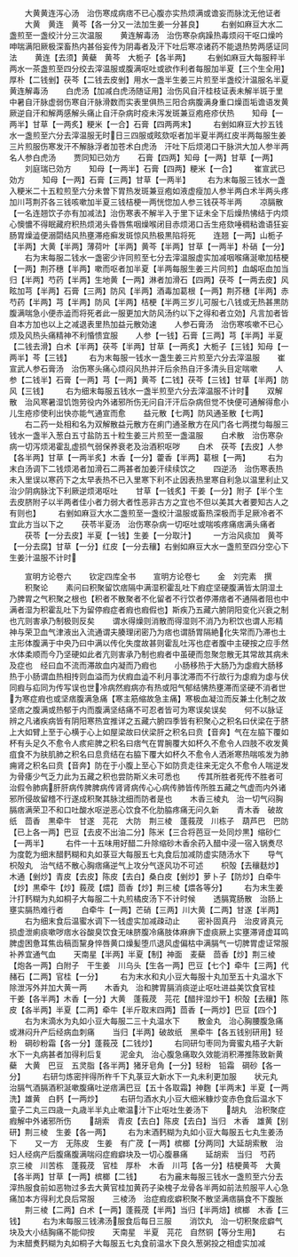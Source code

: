 <!-- { "loadSidebar": true } -->
　　大黄黄连泻心汤　治伤寒成病痞不已心腹亦实热烦满或谵妄而脉沈无他证者
　　大黄　黄连　黄芩【各一分又一法加生姜一分甚良】
　　右剉如麻豆大水二盏煎至一盏绞汁分三次温服
　　黄连解毒汤　治伤寒杂病躁热毒烦闷干呕口燥吟呻喘满阳厥极深畜热内甚俗妄传为阴毒者及汗下吐后寒凉诸药不能退热势两感证同法
　　黄连【去须】黄蘗　黄芩　大栀子【各半两】
　　右剉如麻豆大每服秤半两水一茶盏煎至四分绞去滓温服或腹满呕吐或欲作利者每服加半夏【三个生全用】厚朴【二钱剉】茯芩【二钱去皮剉】用水一盏半生姜三片煎至半盏绞汁温服名半夏黄连解毒汤
　　白虎汤【加减白虎汤随证用】治伤风自汗桂枝证表未解半斑于里中暑自汗脉虚弱伤寒自汗脉滑数而实表里俱热三阳合病腹满身重口燥靣垢谵语发黄厥逆自汗和解两感解头痛止自汗杂病时疫未泻发斑兼豆疱疮疹伏热
　　知母【一两半】甘草【一两炙】粳米【一合】石膏【四两两末】
　　右剉如麻豆大抄五钱水一盏煎至六分去滓温服无时日三四服或眩欬呕者加半夏半两红皮半两每服生姜三片煎服伤寒发汗不解脉浮者加苍术白虎汤　汗吐下后烦渇口干脉洪大加人参半两名人参白虎汤
　　贾同知已効方
　　石膏【四两】知母【一两】甘草【一两】
　　刘庭瑞已効方
　　知母【一两半】石膏【四两】粳米【一合】
　　崔宣武已効方
　　知母【一两】石膏【三两】甘草【一两半】
　　右为末每服三钱水一盏入粳米二十五粒煎至六分未曽下胃热发斑兼豆疱如液虚瘦加人参半两白术半两头疼加川芎荆芥各三钱咳嗽加半夏三钱桔梗一两恍惚加人参三钱茯芩半两
　　凉膈散【一名连翘饮子亦有加减法】治伤寒表不解半入于里下证未全下后燥热怫结于内烦心懊憹不得眠藏府积热烦渇头昏唇焦咽燥喉闭目赤烦渇口舌生疮欬唾稠粘谵语狂妄肠胃燥澁便溺閟结风热壅滞疮癣发斑惊风热极黒陷将死
　　连翘【一两】山栀子【半两】大黄【半两】薄荷叶【半两】黄芩【半两】甘草【一两半】朴硝【一分】
　　右为末每服二钱水一盏密少许同煎至七分去滓温服虚实加减咽喉痛涎嗽加桔梗【一两】荆芥穗【半两】嗽而呕者加半夏【半两每服生姜三片同煎】血衂呕血加当归【半两】芍药【半两】生地黄【一两】淋者加滑石【四两】茯芩【一两去皮】风眩加芎【半两】石膏【三两】防风【半两】酒毒加葛根【一两】荆芥穗【半两】赤芍药【半两】芎【半两】防风【半两】桔梗【半两三岁儿可服七八钱或无热甚黒防腹满喘急小便赤澁而将死者此一服更加大防风汤约以下之得和者立効】凡言加者皆自本方加也以上之减退表里热加益元散効速
　　人参石膏汤　治伤寒咳嗽不已心烦及风热头痛精神不利惛愦宜服
　　人参【一钱】石膏【三两】芎【半两】半夏【二钱去滑】白术【半两】茯芩【半两】甘草【一两炙】大栀子【三钱】知母【一两半】芩【三钱】
　　右为末每服一钱水一盏生姜三片煎至六分去滓温服
　　崔宣武人参石膏汤　治伤寒头痛心烦闷风热并汗后余热自汗多清头目定喘嗽
　　人参【二钱半】石膏【一两】芎【一两】黄芩【二钱】茯芩【三钱】甘草【半两】防风【三钱】
　　右为细末每服五钱水一盏半煎至六分去滓温服不计时
　　双解散　治风寒暑湿饥饱劳役内外诸邪所伤无问自汗汗后杂病但觉不快便可通解得愈小儿生疮疹使利出快亦能气通宣而愈
　　益元散【七两】防风通圣散【七两】
　　右二药一处相和名为双解散益元散方在痢门通圣散方在风门各七两搅匀每服三钱水一盏半入葱白五寸盐防五十粒生姜三片煎至一盏温服
　　白术散　治伤寒杂病一切泻烦渇霍乱虚损气弱保养衰老及治酒积呕哕
　　白术　茯芩【去皮】人参【各半两】甘草【一两半炙】木香【一分】藿香【半两】葛根【一两】
　　右为末白汤调下二钱烦渇者加滑石二两甚者加姜汗续续饮之
　　四逆汤　治伤寒表热未入里误以寒药下之太早表热不已入里寒下利不止因表热里寒自利急以温里利止又治少阴病脉沈下利厥逆烦渇呕吐
　　甘草【一钱炙】干姜【一分】附子【半个生去皮脐附子以半两者佳小者力弱大者性恶非古方之宜也不但以美其大者要知古人之有则也】
　　右剉如麻豆大水二盏煎至一盏绞汁温服或畜热深极而手足厥冷者不宜此方当以下之
　　茯苓半夏汤　治伤寒杂病一切呕吐或喘咳疼痛痞满头痛者
　　茯苓【一分去皮】半夏【一钱】生姜【一分取汁】
　　一方治风痰加　黄芩【一分去腐】甘草【一分】红皮【一分去穰】右剉如麻豆大水一盏煎至四分空心下生姜汁温服不计时



　　宣明方论卷六
　　钦定四库全书
　　宣明方论卷七
　　金　刘完素　撰
　　积聚论
　　素问曰积聚留饮痞隔中满湿积霍乱吐下瘕症坚硬腹满皆太阴湿土乃脾胃之气积聚之根也【积者不散聚者不化留者不行饮者停滞痞者不通隔者阻也中满者湿为积霍乱吐下为留停瘕症者瘕也瘕假也】斯疾乃五藏六腑阴阳变化兴衰之制也亢则害承乃制极则反矣
　　谓水得燥则消散而得湿则不消乃为积饮也谓人形精神与荣卫血气津液出入流通谓夫腠理闭密乃为痞也谓肠胃隔絶化失常而乃滞也土主形体腹满于中央乃曰中满以传化失度故甚则霍乱吐泻也症者腹中主硬按之应手然水体柔顺而今乃坚硬如此者亢则害承乃制也瘕者中虽硬而忽聚忽散无其常故其病未及症也　经曰血不流而滞故血内凝而乃瘕也
　　小肠移热于大肠乃为虙瘕大肠移热于小肠谓血热相抟则血溢而为伏瘕血澁不利月事沈滞而不行故行为虙瘕为虙与伏同瘕与疝同为传写误也世冷病然瘕病亦有热或阳气郁结怫热壅滞而坚硬不消者世为寒症瘕也或坚痞腹满急痛【寒主筋缩故急主痛】寒极血凝泣而反兼土化制之故坚痞之腹满或热郁于内而腹满坚结痛不可忍者皆可为寒误矣误矣
　　何不以脉证辨之凡诸疾病皆有阴阳寒热宜推详之五藏六腑四季皆有积聚心之积名曰伏梁在于脐上大如臂上至于心横于心上如屋梁故曰伏梁肝之积名曰贲【音奔】气在左脇下覆如杯有头足久不愈令人痎疟脾之积名曰痞气在胃腕覆大如杯久不愈令人四肢不收发黄疽食不为肤肌肺之积名曰息贲结在右脇下覆大如杯久不愈令人洒淅寒热喘咳发为肺痈肾之积名曰贲【音奔】防在于小腹上至心下如防贲走往来无定久不愈令人喘逆发为骨痿少气乏力此为五藏之积也尝防斯义未可悉也
　　传其所胜者死传不胜者可治假令肺病肝肝病传脾脾病传肾肾病传心心病传肺皆传所胜五藏之气虚而内外诸邪所侵故留稽不行遂成积聚其脉沈细而防者是也
　　木香三棱丸　治一切气闷胸膈痞满荣卫不和口吐酸水呕逆恶心饮食不化肋脇疼痛无问久新
　　青木香　破故纸　茴香　黒牵牛　甘遂　芫花　大防　荆三棱　蓬莪荗　川栋子　葫芦巴　巴防【已上各一两】巴豆【去皮不出油二分】陈米【三合将芭豆一处同炒黒】缩砂仁【一两半】
　　右件一十五味用好醋二升除缩砂木香余药入醋中浸一宿入锅煑尽为度亁为细末醋麫糊和丸如菉豆大每服五七丸食后加减防虚实随汤水下
　　导气枳殻丸　治气结不散心胸痞痛逆气上攻分气逐风功不可述
　　枳殻【去穰麸炒】木通【剉炒】青皮【去皮】陈皮【去白】桑白皮【剉炒】萝卜子【防炒】白牵牛【炒】黒牵牛【炒】莪荗【煨】茴香【炒】荆三棱【煨各等分】
　　右为末生姜汁打麫糊为丸如桐子大每服二十丸煎橘皮汤下不计时候
　　透膈寛肠散　治肠上壅实膈热难行者
　　白牵牛【一两】芒硝【三两】川大黄【二两】甘遂【半两】
　　右为细末食后温蜜水调下一钱虚实加减疎动止
　　密补固真丹　治皮肾真元损虚泄痢痰嗽哕痞水谷酸臭饮食无味脐腹冷痛肢体麻痹下虚痰厥上实壅滞肾虚耳鸣脾虚困惫耳焦齿稿靣黧身悴唇黄口燥髪堕爪退风虚偏枯中满膈气一切脾胃虚证常服补养宜通气血
　　天南星【半两】半夏【制】神面　麦蘗　茴香【炒】荆三棱【炮各一两】白附子　干生姜　川乌头【生各一两】巴豆【七个】牵牛【三两】代赭石【二两】官桂【一分】
　　右为末水和丸小豆大每服十丸加至五十丸温水下除泄泻外并加大黄一两
　　木香丸　治和脾胃膈消痰逆止呕吐进益美饮食官桂　干姜【各半两】木香【一分】大黄　蓬莪荗　芫花【醋拌湿炒干】枳殻【去穰】陈皮【各半两】半夏【二两】牵牛【半斤取末四两】茴香【一两炒】巴豆【四个】
　　右为末滴水为丸如小豆大每服二三十丸温水下
　　散金丸　治心胸腰腹急痛或淋闷升产后经病血刺痛
　　当归【半两】破故纸　黑牵牛【各五钱别研用】轻粉　碙砂粉霜【各一分】蓬莪茂【二钱炒】
　　右同研匀枣同为膏蜜丸梧子大新水下一丸病甚者加得利后复
　　泥金丸　治心腹急痛取久效能消积滞推陈致新黄蘗　大黄　巴豆　五灵脂【各半两】猪牙皂角【一分】轻粉　铅霜　碙砂【各一分】
　　右研匀炼密拌得所杵千下丸菉豆大新水下一丸未利更加服
　　状元丸　治膈气酒膈酒积涎嗽腹痛吐逆痞满巴豆【五十各取霜】神麴【半两末】半夏【一两洗】雄黄　白麫【一两炒】
　　右研匀酒水丸小豆大细米糠炒变赤色食后温水下童子二丸三四歳一丸歳半半丸止嗽温汁下止呕吐生姜汤下
　　胡丸　治积聚症瘕解中外诸邪所伤
　　胡索　青皮【去白】陈皮【去白】当归　木香　雄黄【别研】荆三棱　生姜【各一两】
　　右为末酒麫糊为丸如小豆大每服五七丸生姜汤下
　　又一方　无陈皮　生姜　有广荗【一两】槟榔【分两同】大延胡索散　治妇人经病产后腹痛腹满喘闷症瘕癖块及一切心腹暴痛
　　延胡索　当归　芍药　京三棱　川苦栋　蓬莪荗　官桂　厚朴　木香　川芎【各一分】桔梗黄芩　大黄【各半两】甘草【一两】槟榔【二钱】
　　右为麄末每服三钱水一盏煎至六分去滓热服食前如恶物过多去大黄官桂加黄药子染槐子龙骨各半两如前法煎服平人心急痛加本方得利尤良后常服
　　三棱汤　治症瘕痃癖积聚不散坚满痞膈食不下腹胀
　　荆三棱【二两】白术【一两】蓬莪荗【半两】当归【半两焙】槟榔　木香【三钱】
　　右为末每服三钱沸汤服食后每日三服
　　消饮丸　治一切积聚痃癖气块及大小结胸痛不能仰按
　　天南星　半夏　芫花　自然铜【等分生用】
　　右为末醋煑麫糊为丸如桐子大每服五七丸食前温水下良久葱粥投之相虚实加减
